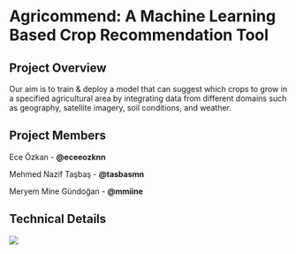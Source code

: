  # Agricommend: A Machine Learning Based Crop Recommendation Tool
 



## Project Overview
Our aim is to train & deploy a model that can suggest which crops to grow in a specified agricultural area by integrating data from different domains such as geography, satellite imagery, soil conditions, and weather.


## Project Members

Ece Özkan - **@eceeozknn**

Mehmed Nazif Taşbaş - **@tasbasmn**

Meryem Mine Gündoğan - **@mmiine**


## Technical Details




<img src="https://github.com/mmiine/What-to-Produce-in-Turkey/blob/main/images/banner.png">

